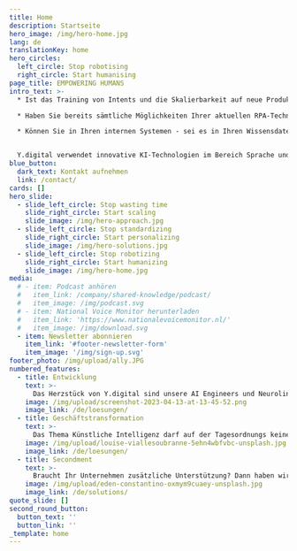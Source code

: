 ```yaml
---
title: Home
description: Startseite
hero_image: /img/hero-home.jpg
lang: de
translationKey: home
hero_circles:
  left_circle: Stop robotising
  right_circle: Start humanising
page_title: EMPOWERING HUMANS
intro_text: >-
  * Ist das Training von Intents und die Skalierbarkeit auf neue Produkte, Abteilungen oder Marken mittlerweile zu einer Herausforderung geworden?

  * Haben Sie bereits sämtliche Möglichkeiten Ihrer aktuellen RPA-Technologie ausgeschöpft, wodurch ein weiteres Wachstum eingeschränkt ist?

  * Können Sie in Ihren internen Systemen - sei es in Ihren Wissensdatenbanken, auf Sharepoint, im Intranet oder Ihrer Website - nicht mehr schnell die richtigen und aktuellen Informationen finden?


  Y.digital verwendet innovative KI-Technologien im Bereich Sprache und Kognition, um Organisationen, ihre Kundinnen und Kunden sowie Mitarbeitende optimal zu unterstützen. Wir sind der Meinung, dass Technologie Aufgaben, die Nutzer/-innen - sei es eine Kunde oder eine Mitarbeiterin - ausführen, ergänzen sollte. Die Ally-Plattform enthält ein umfangreiches Toolkit hochmoderner Technologien im Bereich Sprachverständnis und KI, darunter NLP, NLU, Semantic Search, Knowledge Graphs, OCR/ICR und Large Language Models (LLMs). All diese Elemente sind innovative Komponenten, um Unternehmensinformationen in wertvolles Wissen umzuwandeln, das von KI-Technologie genutzt werden kann.
blue_button:
  dark_text: Kontakt aufnehmen
  link: /contact/
cards: []
hero_slide:
  - slide_left_circle: Stop wasting time
    slide_right_circle: Start scaling
    slide_image: /img/hero-approach.jpg
  - slide_left_circle: Stop standardizing
    slide_right_circle: Start personalizing
    slide_image: /img/hero-solutions.jpg
  - slide_left_circle: Stop robotizing
    slide_right_circle: Start humanizing
    slide_image: /img/hero-home.jpg
media:
  # - item: Podcast anhören
  #   item_link: /company/shared-knowledge/podcast/
  #   item_image: /img/podcast.svg
  # - item: National Voice Monitor herunterladen
  #   item_link: 'https://www.nationalevoicemonitor.nl/'
  #   item_image: /img/download.svg
  - item: Newsletter abonnieren
    item_link: '#footer-newsletter-form'
    item_image: '/img/sign-up.svg'
footer_photo: /img/upload/ally.JPG
numbered_features:
  - title: Entwicklung
    text: >-
      Das Herzstück von Y.digital sind unsere AI Engineers und Neurolinguist/-innen. Sie entwickeln intelligente KI-Lösungen an der Schnittstelle von Sprache und Kognition und scheuen keine Herausforderung. Auf diese Weise ermöglichen sie es, Informationen in Systemen und Wissen in den Köpfen der Mitarbeitenden auf eine zugängliche Weise zu modellieren und in intelligente Technologien umzusetzen. Dabei nutzen sie die Ally-Plattform von Y.digital, eine SaaS-Lösung, in der verschiedene KI-Technologien für Ihre spezifischen Anforderungen zum Einsatz kommen können.
    image: /img/upload/screenshot-2023-04-13-at-13-45-52.png
    image_link: /de/loesungen/
  - title: Geschäftstransformation
    text: >-
      Das Thema Künstliche Intelligenz darf auf der Tagesordnungs keines Vorstands fehlen. Dennoch ist es wichtig, eine gesunde Balance zwischen den Möglichkeiten, die KI-Technologien wie Machine Learning und Generative AI bieten, und der praktischen Umsetzung von KI und ethischen Abwägungen zu finden. Mit anderen Worten, wie kann eine Organisation den Mehrwert von KI auf effektive und verantwortungsvolle Weise gestalten und relevant bleiben? Wir helfen Ihnen gerne dabei, diese "Black Box" zu entmystifizieren. Wir bringen Organisationen näher, was KI für die sich ändernden Anforderungen von Unternehmen bedeuten kann. Dies geschieht sowohl auf strategischer und visionärer Ebene als auch in der praktischen Umsetzung. Dazu gehören die Erfassung von Anwendungsfällen, die Identifizierung möglicher Risiken, die Durchführung von Auswirkungsanalysen, die Implementierung neuer Arbeitsweisen und der dazugehörigen Frameworks, um Sie bestmöglich zu unterstützen.
    image: /img/upload/louise-viallesoubranne-5ehn4wbfvbc-unsplash.jpg
    image_link: /de/loesungen/
  - title: Secondment
    text: >-
      Braucht Ihr Unternehmen zusätzliche Unterstützung? Dann haben wir gute Nachrichten! Unsere Mitarbeiter und Mitarbeiterinnen sind auch für Zeitarbeitsaufträge im Bereich Sprachverarbeitung und KI verfügbar. Ob es um Unterstützung bei der Geschäftstransformation oder die Entwicklung einer konkreten KI-Lösung für Conversational AI, Intelligent Document Processing, AI Search & Personalisation geht - wir haben motivierte, hochqualifizierte Expertinnen und Experten für KI, Machine Learning, Deep Learning, NLP/NLU, Knowledge Graphs, generative KI und den Einsatz von Large Language Models (LLMs) für Unternehmen. Kurz gesagt, wenn Sie Hilfe bei der Konzeption, Entwicklung oder Implementierung solcher Lösungen benötigen, helfen wir Ihnen gerne bei der Entscheidung, welcher Weg am besten zu Ihrer Fragestellung passt!
    image: /img/upload/eden-constantino-oxmym9cuaey-unsplash.jpg
    image_link: /de/solutions/
quote_slide: []
second_round_button:
  button_text: ''
  button_link: ''
_template: home
---
```

